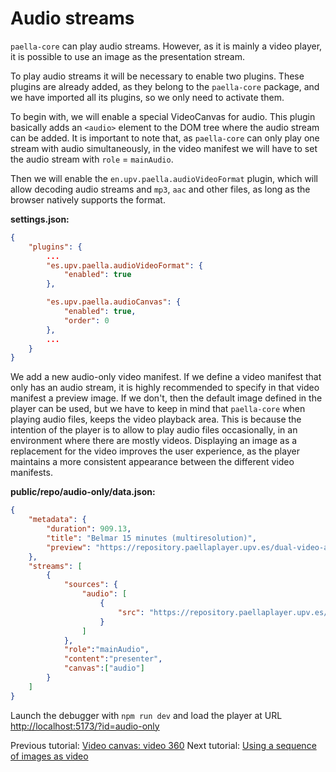 # Audio streams

`paella-core` can play audio streams. However, as it is mainly a video player, it is possible to use an image as the presentation stream.

To play audio streams it will be necessary to enable two plugins. These plugins are already added, as they belong to the `paella-core` package, and we have imported all its plugins, so we only need to activate them.

To begin with, we will enable a special VideoCanvas for audio. This plugin basically adds an `<audio>` element to the DOM tree where the audio stream can be added. It is important to note that, as `paella-core` can only play one stream with audio simultaneously, in the video manifest we will have to set the audio stream with `role` = `mainAudio`.

Then we will enable the `en.upv.paella.audioVideoFormat` plugin, which will allow decoding audio streams and `mp3`, `aac` and other files, as long as the browser natively supports the format.

**settings.json:**

```json
{
    "plugins": {
        ...
        "es.upv.paella.audioVideoFormat": {
            "enabled": true
        },

        "es.upv.paella.audioCanvas": {
            "enabled": true,
            "order": 0
        },
        ...
    }
}
```

We add a new audio-only video manifest. If we define a video manifest that only has an audio stream, it is highly recommended to specify in that video manifest a preview image. If we don't, then the default image defined in the player can be used, but we have to keep in mind that `paella-core` when playing audio files, keeps the video playback area. This is because the intention of the player is to allow to play audio files occasionally, in an environment where there are mostly videos. Displaying an image as a replacement for the video improves the user experience, as the player maintains a more consistent appearance between the different video manifests.

**public/repo/audio-only/data.json:**

```json
{
	"metadata": {
		"duration": 909.13,
		"title": "Belmar 15 minutes (multiresolution)",
        "preview": "https://repository.paellaplayer.upv.es/dual-video-audio/slides/7dc22bee-14f3-442c-8f0d-30d8b68c8604/presentation_cut.jpg"
	},
	"streams": [
		{
			"sources": {
				"audio": [
					{
						"src": "https://repository.paellaplayer.upv.es/dual-video-audio/media/presenter-audio.m4a"
					}
				]
			},
			"role":"mainAudio",
			"content":"presenter",
            "canvas":["audio"]
		}
	]
}
```

Launch the debugger with `npm run dev` and load the player at URL [http://localhost:5173/?id=audio-only](http://localhost:5173/?id=audio-only)

Previous tutorial: [Video canvas: video 360](video_360.md)
Next tutorial: [Using a sequence of images as video](image_sequence_video.md)
